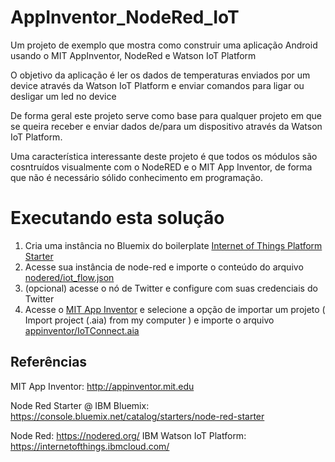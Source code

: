# AppInventor_NodeRed_IoT
Um projeto de exemplo que mostra como construir uma aplicação Android usando o MIT AppInventor, NodeRed e Watson IoT Platform

O objetivo da aplicação é ler os dados de temperaturas enviados por um device através da Watson IoT Platform e enviar comandos para ligar ou desligar um led no device

De forma geral este projeto serve como base para qualquer projeto em que se queira receber e enviar dados de/para um dispositivo através da Watson IoT Platform.

Uma característica interessante deste projeto é que todos os módulos são cosntruídos visualmente com o NodeRED e o MIT App Inventor, de forma que não é necessário sólido conhecimento em programação.


# Executando esta solução

1. Cria uma instância no Bluemix do boilerplate [Internet of Things Platform Starter](https://console.bluemix.net/catalog/starters/internet-of-things-platform-starter/)
2. Acesse sua instância de node-red e importe o conteúdo do arquivo [nodered/iot_flow.json](https://github.com/leandrodvd/AppInventor_NodeRed_IoT/blob/master/nodered/iot_flow.json)
3. (opcional) acesse o nó de Twitter e configure com suas credenciais do Twitter
4. Acesse o [MIT App Inventor](http://ai2.appinventor.mit.edu) e selecione a opção de importar um projeto ( Import project (.aia) from my computer ) e importe o arquivo [appinventor/IoTConnect.aia](https://github.com/leandrodvd/AppInventor_NodeRed_IoT/blob/master/appinventor/IoTConnect.aia)

## Referências

MIT App Inventor: http://appinventor.mit.edu

Node Red Starter @ IBM Bluemix: https://console.bluemix.net/catalog/starters/node-red-starter

Node Red: https://nodered.org/
IBM Watson IoT Platform: https://internetofthings.ibmcloud.com/
